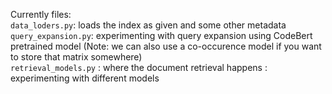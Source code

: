 Currently files: <br>
`data_loders.py`: loads the index as given and some other metadata <br>
`query_expansion.py`: experimenting with query expansion using CodeBert pretrained model (Note: we can also use a co-occurence model if you want to store that matrix somewhere) <br>
`retrieval_models.py` : where the document retrieval happens : experimenting with different models <br>
